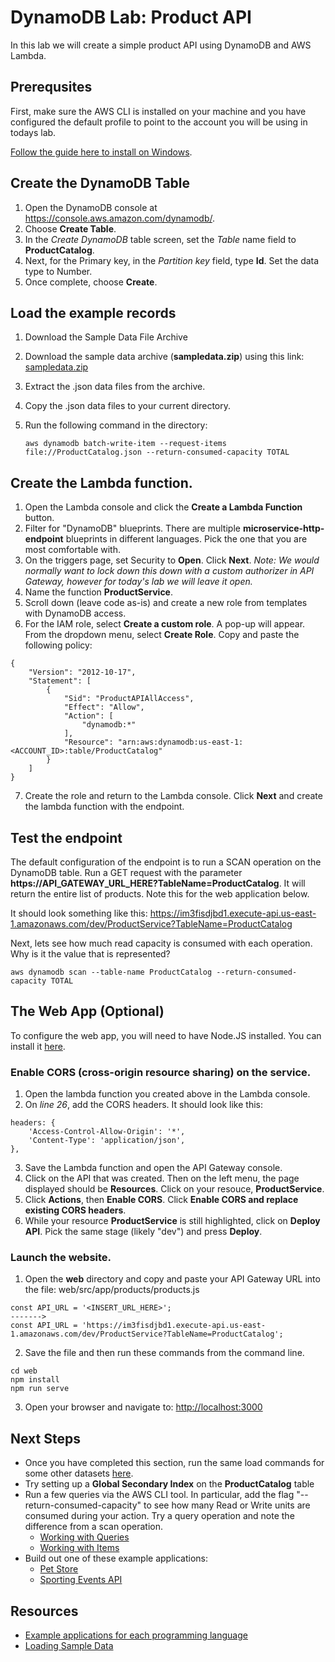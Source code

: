 # DynamoDB Lab: Product API

In this lab we will create a simple product API using DynamoDB and AWS Lambda.

## Prerequsites

First, make sure the AWS CLI is installed on your machine and you have configured the default profile to point to the account you will be using in todays lab.

[Follow the guide here to install on Windows](http://docs.aws.amazon.com/cli/latest/userguide/awscli-install-windows.html).

## Create the DynamoDB Table

1. Open the DynamoDB console at https://console.aws.amazon.com/dynamodb/.
2. Choose **Create Table**.
4. In the *Create DynamoDB* table screen, set the *Table* name field to **ProductCatalog**.
5. Next, for the Primary key, in the *Partition key* field, type **Id**. Set the data type to Number.
6. Once complete, choose **Create**.

## Load the example records

1. Download the Sample Data File Archive
2. Download the sample data archive (**sampledata.zip**) using this link: [sampledata.zip](http://docs.aws.amazon.com/amazondynamodb/latest/developerguide/samples/sampledata.zip)
3. Extract the .json data files from the archive.
4. Copy the .json data files to your current directory.
5. Run the following command in the directory:

    ```
    aws dynamodb batch-write-item --request-items file://ProductCatalog.json --return-consumed-capacity TOTAL
    ```
## Create the Lambda function.

1. Open the Lambda console and click the **Create a Lambda Function** button.
2. Filter for "DynamoDB" blueprints. There are multiple **microservice-http-endpoint** blueprints in different languages. Pick the one that you are most comfortable with.  
3. On the triggers page, set Security to **Open**. Click **Next**. *Note: We would normally want to lock down this down with a custom authorizer in API Gateway, however for today's lab we will leave it open.*
4. Name the function **ProductService**.
5. Scroll down (leave code as-is) and create a new role from templates with DynamoDB access.
6. For the IAM role, select **Create a custom role**. A pop-up will appear. From the dropdown menu, select **Create Role**. Copy and paste the following policy:

```
{
    "Version": "2012-10-17",
    "Statement": [
        {
            "Sid": "ProductAPIAllAccess",
            "Effect": "Allow",
            "Action": [
                "dynamodb:*"
            ],
            "Resource": "arn:aws:dynamodb:us-east-1:<ACCOUNT_ID>:table/ProductCatalog"
        }
    ]
}
```
7. Create the role and return to the Lambda console. Click **Next** and create the lambda function with the endpoint.

## Test the endpoint

The default configuration of the endpoint is to run a SCAN operation on the DynamoDB table. Run a GET request with the parameter **https://API_GATEWAY_URL_HERE?TableName=ProductCatalog**. It will return the entire list of products. Note this for the web application below.

It should look something like this:
https://im3fisdjbd1.execute-api.us-east-1.amazonaws.com/dev/ProductService?TableName=ProductCatalog

Next, lets see how much read capacity is consumed with each operation. Why is it the value that is represented?
```
aws dynamodb scan --table-name ProductCatalog --return-consumed-capacity TOTAL
```

## The Web App (Optional)

To configure the web app, you will need to have Node.JS installed. You can install it [here](https://nodejs.org/en/download/).

### Enable CORS (cross-origin resource sharing) on the service.

1. Open the lambda function you created above in the Lambda console.
2. On *line 26*, add the CORS headers. It should look like this:
  ```
  headers: {
      'Access-Control-Allow-Origin': '*',
      'Content-Type': 'application/json',
  },
  ```
3. Save the Lambda function and open the API Gateway console.
4. Click on the API that was created. Then on the left menu, the page displayed should be **Resources**. Click on your resouce, **ProductService**.
5. Click **Actions**, then **Enable CORS**. Click **Enable CORS and replace existing CORS headers**.
6. While your resource **ProductService** is still highlighted, click on **Deploy API**. Pick the same stage (likely "dev") and press **Deploy**.

### Launch the website.

1. Open the **web** directory and copy and paste your API Gateway URL into the file: web/src/app/products/products.js
  ```
  const API_URL = '<INSERT_URL_HERE>';
  ------->
  const API_URL = 'https://im3fisdjbd1.execute-api.us-east-1.amazonaws.com/dev/ProductService?TableName=ProductCatalog';
  ```
2. Save the file and then run these commands from the command line.
  ```
  cd web
  npm install
  npm run serve
  ```
3. Open your browser and navigate to: [http://localhost:3000](http://localhost:3000)

## Next Steps

- Once you have completed this section, run the same load commands for some other datasets [here](http://docs.aws.amazon.com/amazondynamodb/latest/developerguide/SampleData.CreateTables.html).
- Try setting up a **Global Secondary Index** on the **ProductCatalog** table
- Run a few queries via the AWS CLI tool. In particular, add the flag "--return-consumed-capacity" to see how many Read or Write units are consumed during your action. Try a query operation and note the difference from a scan operation.
  - [Working with Queries](http://docs.aws.amazon.com/amazondynamodb/latest/developerguide/Query.html)
  - [Working with Items](http://docs.aws.amazon.com/amazondynamodb/latest/developerguide/WorkingWithItems.html)
- Build out one of these example applications:
  - [Pet Store](https://github.com/awslabs/api-gateway-secure-pet-store)
  - [Sporting Events API](https://github.com/awslabs/lambda-java8-dynamodb)

## Resources

- [Example applications for each programming language](http://docs.aws.amazon.com/amazondynamodb/latest/gettingstartedguide/Welcome.html)
- [Loading Sample Data](http://docs.aws.amazon.com/amazondynamodb/latest/developerguide/SampleData.CreateTables.html)
